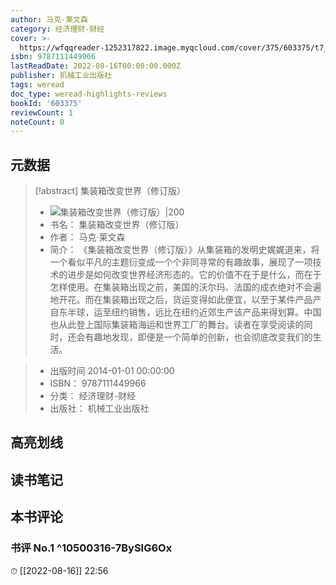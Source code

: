 ```yaml
---
author: 马克·莱文森
category: 经济理财-财经
cover: >-
  https://wfqqreader-1252317822.image.myqcloud.com/cover/375/603375/t7_603375.jpg
isbn: 9787111449966
lastReadDate: 2022-08-16T00:00:00.000Z
publisher: 机械工业出版社
tags: weread
doc_type: weread-highlights-reviews
bookId: '603375'
reviewCount: 1
noteCount: 0
---
```


## 元数据

> [!abstract] 集装箱改变世界（修订版）
> - ![ 集装箱改变世界（修订版）|200](https://wfqqreader-1252317822.image.myqcloud.com/cover/375/603375/t7_603375.jpg)
> - 书名： 集装箱改变世界（修订版）
> - 作者： 马克·莱文森
> - 简介：     《集装箱改变世界（修订版）》从集装箱的发明史娓娓道来，将一个看似平凡的主题衍变成一个个非同寻常的有趣故事，展现了一项技术的进步是如何改变世界经济形态的。它的价值不在于是什么，而在于怎样使用。在集装箱出现之前，美国的沃尔玛、法国的成衣绝对不会遍地开花。而在集装箱出现之后，货运变得如此便宜，以至于某件产品产自东半球，运至纽约销售，远比在纽约近郊生产该产品来得划算。中国也从此登上国际集装箱海运和世界工厂的舞台。读者在享受阅读的同时，还会有趣地发现，即便是一个简单的创新，也会彻底改变我们的生活。

> - 出版时间 2014-01-01 00:00:00
> - ISBN： 9787111449966
> - 分类： 经济理财-财经
> - 出版社： 机械工业出版社

## 高亮划线

## 读书笔记

## 本书评论

### 书评 No.1  ^10500316-7BySIG6Ox
⏱ [[2022-08-16]]  22:56

